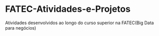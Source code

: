 # FATEC-Atividades-e-Projetos
 Atividades desenvolvidos ao longo do curso superior na FATEC(Big Data para negócios)

